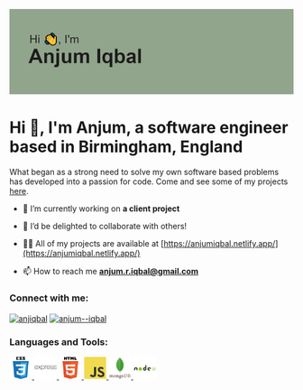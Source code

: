 ![alt text](https://github.com/anjiqbal/anjiqbal/blob/main/header.png)

<h1>Hi 👋, I'm Anjum, a software engineer based in Birmingham, England</h1>


What began as a strong need to solve my own software based problems has developed into a passion for code. Come and see some of my projects [here](https://anjumiqbal.netlify.app/).



- 🔭 I’m currently working on **a client project**

- 🤝 I’d be delighted to collaborate with others!

- 👨‍💻 All of my projects are available at [https://anjumiqbal.netlify.app/](https://anjumiqbal.netlify.app/)

- 📫 How to reach me **anjum.r.iqbal@gmail.com**

<h3 align="left">Connect with me:</h3>
<p align="left">
<a href="https://twitter.com/anjiqbal" target="blank"><img align="center" src="https://raw.githubusercontent.com/rahuldkjain/github-profile-readme-generator/master/src/images/icons/Social/twitter.svg" alt="anjiqbal" height="30" width="40" /></a>
<a href="https://linkedin.com/in/anjum--iqbal" target="blank"><img align="center" src="https://raw.githubusercontent.com/rahuldkjain/github-profile-readme-generator/master/src/images/icons/Social/linked-in-alt.svg" alt="anjum--iqbal" height="30" width="40" /></a>
</p>

<h3 align="left">Languages and Tools:</h3>
<p align="left"> <a href="https://www.w3schools.com/css/" target="_blank" rel="noreferrer"> <img src="https://raw.githubusercontent.com/devicons/devicon/master/icons/css3/css3-original-wordmark.svg" alt="css3" width="40" height="40"/> </a> <a href="https://expressjs.com" target="_blank" rel="noreferrer"> <img src="https://raw.githubusercontent.com/devicons/devicon/master/icons/express/express-original-wordmark.svg" alt="express" width="40" height="40"/> </a> <a href="https://www.w3.org/html/" target="_blank" rel="noreferrer"> <img src="https://raw.githubusercontent.com/devicons/devicon/master/icons/html5/html5-original-wordmark.svg" alt="html5" width="40" height="40"/> </a> <a href="https://developer.mozilla.org/en-US/docs/Web/JavaScript" target="_blank" rel="noreferrer"> <img src="https://raw.githubusercontent.com/devicons/devicon/master/icons/javascript/javascript-original.svg" alt="javascript" width="40" height="40"/> </a> <a href="https://www.mongodb.com/" target="_blank" rel="noreferrer"> <img src="https://raw.githubusercontent.com/devicons/devicon/master/icons/mongodb/mongodb-original-wordmark.svg" alt="mongodb" width="40" height="40"/> </a> <a href="https://nodejs.org" target="_blank" rel="noreferrer"> <img src="https://raw.githubusercontent.com/devicons/devicon/master/icons/nodejs/nodejs-original-wordmark.svg" alt="nodejs" width="40" height="40"/> </a> </p>
